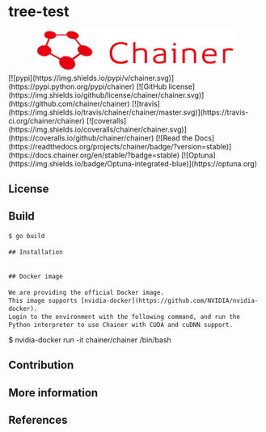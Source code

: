 # tree-test

<div align="center"><img src="https://raw.githubusercontent.com/chainer/chainer/master/docs/image/chainer_red_h.png" width="400"/></div>
[![pypi](https://img.shields.io/pypi/v/chainer.svg)](https://pypi.python.org/pypi/chainer)
[![GitHub license](https://img.shields.io/github/license/chainer/chainer.svg)](https://github.com/chainer/chainer)
[![travis](https://img.shields.io/travis/chainer/chainer/master.svg)](https://travis-ci.org/chainer/chainer)
[![coveralls](https://img.shields.io/coveralls/chainer/chainer.svg)](https://coveralls.io/github/chainer/chainer)
[![Read the Docs](https://readthedocs.org/projects/chainer/badge/?version=stable)](https://docs.chainer.org/en/stable/?badge=stable)
[![Optuna](https://img.shields.io/badge/Optuna-integrated-blue)](https://optuna.org)

## License

## Build

```
$ go build

## Installation


## Docker image

We are providing the official Docker image.
This image supports [nvidia-docker](https://github.com/NVIDIA/nvidia-docker).
Login to the environment with the following command, and run the Python interpreter to use Chainer with CUDA and cuDNN support.

```
$ nvidia-docker run -it chainer/chainer /bin/bash


## Contribution

## More information


## References
